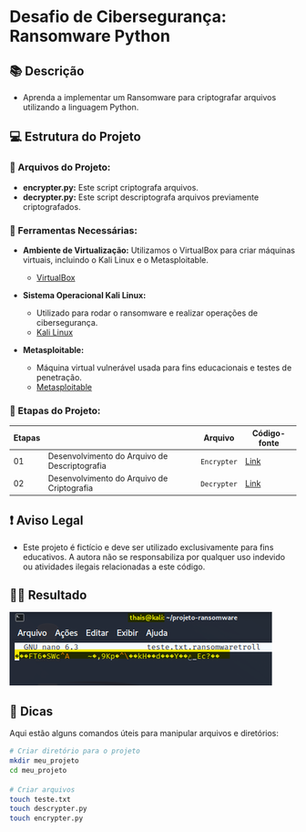 # Desafio de Cibersegurança: Ransomware Python

## 📚 Descrição 
- Aprenda a implementar um Ransomware para criptografar arquivos utilizando a linguagem Python.

## 💻 Estrutura do Projeto

### 📂 Arquivos do Projeto:
- **encrypter.py:** Este script criptografa arquivos.
- **decrypter.py:** Este script descriptografa arquivos previamente criptografados.

### 📂 Ferramentas Necessárias:
- **Ambiente de Virtualização:** Utilizamos o VirtualBox para criar máquinas virtuais, incluindo o Kali Linux e o Metasploitable.
  - [VirtualBox](https://www.virtualbox.org/)

- **Sistema Operacional Kali Linux:**
  - Utilizado para rodar o ransomware e realizar operações de cibersegurança.
  - [Kali Linux](https://www.kali.org/)

- **Metasploitable:**
  - Máquina virtual vulnerável usada para fins educacionais e testes de penetração.
  - [Metasploitable](https://sourceforge.net/projects/metasploitable/)

### 📂 Etapas do Projeto:
|   Etapas    |          |   Arquivo  | Código-fonte |
| ------------- | ------------- | ------------- | ------------- |
| 01 | Desenvolvimento do Arquivo de Descriptografia | ``Encrypter`` | [Link](https://github.com/izzoca/cibersecurity-desafio-ransomware/blob/main/encrypter.py.txt) |
 02  |  Desenvolvimento do Arquivo de Criptografia |  ``Decrypter`` |  [Link](https://github.com/izzoca/cibersecurity-desafio-ransomware/blob/main/decrypter.py.txt) |

## ❗ Aviso Legal
- Este projeto é fictício e deve ser utilizado exclusivamente para fins educativos. A autora não se responsabiliza por qualquer uso indevido ou atividades ilegais relacionadas a este código.

## 👩‍💻 Resultado
![Resultado](Resultado.png)

## 📌 Dicas 
Aqui estão alguns comandos úteis para manipular arquivos e diretórios:
```bash
# Criar diretório para o projeto
mkdir meu_projeto
cd meu_projeto

# Criar arquivos
touch teste.txt
touch descrypter.py
touch encrypter.py
